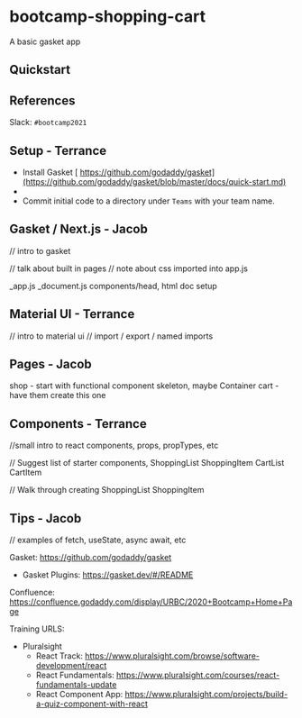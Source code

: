 # bootcamp-shopping-cart

A basic gasket app

## Quickstart

## References

Slack: `#bootcamp2021` 

## Setup - Terrance

- Install Gasket [ https://github.com/godaddy/gasket](https://github.com/godaddy/gasket/blob/master/docs/quick-start.md)
- 
- Commit initial code to a directory under `Teams` with your team name.


## Gasket / Next.js - Jacob

// intro to gasket

// talk about built in pages
// note about css imported into app.js

_app.js
_document.js
components/head, html doc setup


## Material UI - Terrance
// intro to material ui 
// import / export / named imports

## Pages - Jacob

shop - start with functional component skeleton, maybe Container
cart - have them create this one

## Components - Terrance

//small intro to react components, props, propTypes, etc

// Suggest list of starter components,
ShoppingList
ShoppingItem
CartList
CartItem

// Walk through creating
ShoppingList
ShoppingItem

## Tips - Jacob

// examples of fetch, useState, async await, etc

Gasket: https://github.com/godaddy/gasket
- Gasket Plugins:  https://gasket.dev/#/README

Confluence: https://confluence.godaddy.com/display/URBC/2020+Bootcamp+Home+Page



Training URLS: 
- Pluralsight
  - React Track: https://www.pluralsight.com/browse/software-development/react
  - React Fundamentals: https://www.pluralsight.com/courses/react-fundamentals-update
  - React Component App: https://www.pluralsight.com/projects/build-a-quiz-component-with-react
